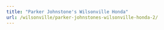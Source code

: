 ```yaml
---
title: "Parker Johnstone's Wilsonville Honda"
url: /wilsonville/parker-johnstones-wilsonville-honda-2/
---
```

